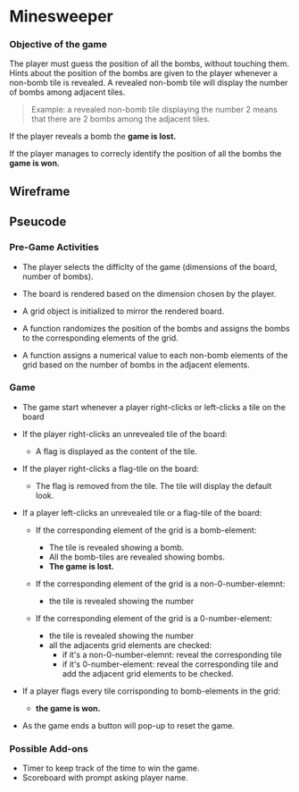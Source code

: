 # Minesweeper

### Objective of the game

The player must guess the position of all the bombs, without touching them.
Hints about the position of the bombs are given to the player whenever a non-bomb tile is revealed.
A revealed non-bomb tile will display the number of bombs among adjacent tiles.

> Example: a revealed non-bomb tile displaying the number 2 means that there are 2 bombs among the adjacent tiles.

If the player reveals a bomb the **game is lost.**

If the player manages to correcly identify the position of all the bombs the **game is won.**

## Wireframe



## Pseucode

### Pre-Game Activities

- The player selects the difficlty of the game (dimensions of the board, number of bombs).

- The board is rendered based on the dimension chosen by the player.

- A grid object is initialized to mirror the rendered board.

- A function randomizes the position of the bombs and assigns the bombs to the corresponding elements of the grid.

- A function assigns a numerical value to each non-bomb elements of the grid based on the number of bombs in the adjacent elements.

### Game

- The game start whenever a player right-clicks or left-clicks a tile on the board


- If the player right-clicks an unrevealed tile of the board:
    - A flag is displayed as the content of the tile.

    
- If the player right-clicks a flag-tile on the board:
    - The flag is removed from the tile. The tile will display the default look.

    
- If a player left-clicks an unrevealed tile or a flag-tile of the board:

    - If the corresponding element of the grid is a bomb-element:
        - The tile is revealed showing a bomb.
        - All the bomb-tiles are revealed showing bombs.
        - **The game is lost.**

    - If the corresponding element of the grid is a non-0-number-elemnt:
        - the tile is revealed showing the number

    - If the corresponding element of the grid is a 0-number-element:
        - the tile is revealed showing the number
        - all the adjacents grid elements are checked:
            - if it's a non-0-number-elemnt: reveal the corresponding tile
            - if it's 0-number-element: reveal the corresponding tile and add the adjacent grid elements to be checked.


- If a player flags every tile corrisponding to bomb-elements in the grid:
    - **the game is won.**

- As the game ends a button will pop-up to reset the game.

### Possible Add-ons

- Timer to keep track of the time to win the game.
- Scoreboard with prompt asking player name.